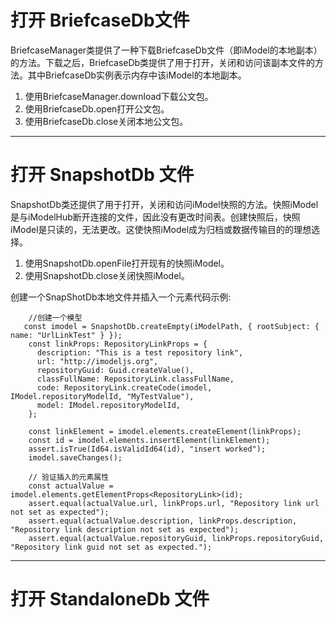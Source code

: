 # 打开 BriefcaseDb文件

BriefcaseManager类提供了一种下载BriefcaseDb文件（即iModel的本地副本）的方法。下载之后，BriefcaseDb类提供了用于打开，关闭和访问该副本文件的方法。其中BriefcaseDb实例表示内存中该iModel的本地副本。

1. 使用BriefcaseManager.download下载公文包。
2. 使用BriefcaseDb.open打开公文包。
3. 使用BriefcaseDb.close关闭本地公文包。

---

# 打开 SnapshotDb 文件

SnapshotDb类还提供了用于打开，关闭和访问iModel快照的方法。快照iModel是与iModelHub断开连接的文件，因此没有更改时间表。创建快照后，快照iModel是只读的，无法更改。这使快照iModel成为归档或数据传输目的的理想选择。

1. 使用SnapshotDb.openFile打开现有的快照iModel。
2. 使用SnapshotDb.close关闭快照iModel。

创建一个SnapShotDb本地文件并插入一个元素代码示例:

```
	//创建一个模型
   const imodel = SnapshotDb.createEmpty(iModelPath, { rootSubject: { name: "UrlLinkTest" } });
    const linkProps: RepositoryLinkProps = {
      description: "This is a test repository link",
      url: "http://imodeljs.org",
      repositoryGuid: Guid.createValue(),
      classFullName: RepositoryLink.classFullName,
      code: RepositoryLink.createCode(imodel, IModel.repositoryModelId, "MyTestValue"),
      model: IModel.repositoryModelId,
    };

    const linkElement = imodel.elements.createElement(linkProps);
    const id = imodel.elements.insertElement(linkElement);
    assert.isTrue(Id64.isValidId64(id), "insert worked");
    imodel.saveChanges();

    // 验证插入的元素属性
    const actualValue = imodel.elements.getElementProps<RepositoryLink>(id);
    assert.equal(actualValue.url, linkProps.url, "Repository link url not set as expected");
    assert.equal(actualValue.description, linkProps.description, "Repository link description not set as expected");
    assert.equal(actualValue.repositoryGuid, linkProps.repositoryGuid, "Repository link guid not set as expected.");
```

---

# 打开 StandaloneDb 文件

# 



